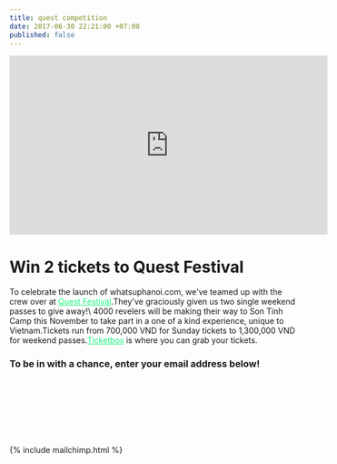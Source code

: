 ```yaml
---
title: quest competition
date: 2017-06-30 22:21:00 +07:00
published: false
---
```


<iframe width="560" height="315" src="https://www.youtube.com/embed/KtqqZfscEPY" frameborder="0" allowfullscreen></iframe>

# Win 2 tickets to Quest Festival

<section style="text-align:left;">
To celebrate the launch of whatsuphanoi.com, we've teamed up with the crew over at <a href="http://questfestival.net/" style="color: #1df67f">Quest Festival</a>.They've graciously given us two single weekend passes to give away!\
4000 revelers will be making their way to Son Tinh Camp this November to take part in a one of a kind experience, unique to Vietnam.Tickets run from 700,000 VND for Sunday tickets to 1,300,000 VND for weekend passes.<a href="https://ticketbox.vn/quest-festival/" style="color: #1df67f">Ticketbox</a> is where you can grab your tickets.

</section>
  
  
  
  
  
  
### To be in with a chance, enter your email address below!
<br>
<br>
<br>
<br>
<br>
<br>

{% include mailchimp.html %}